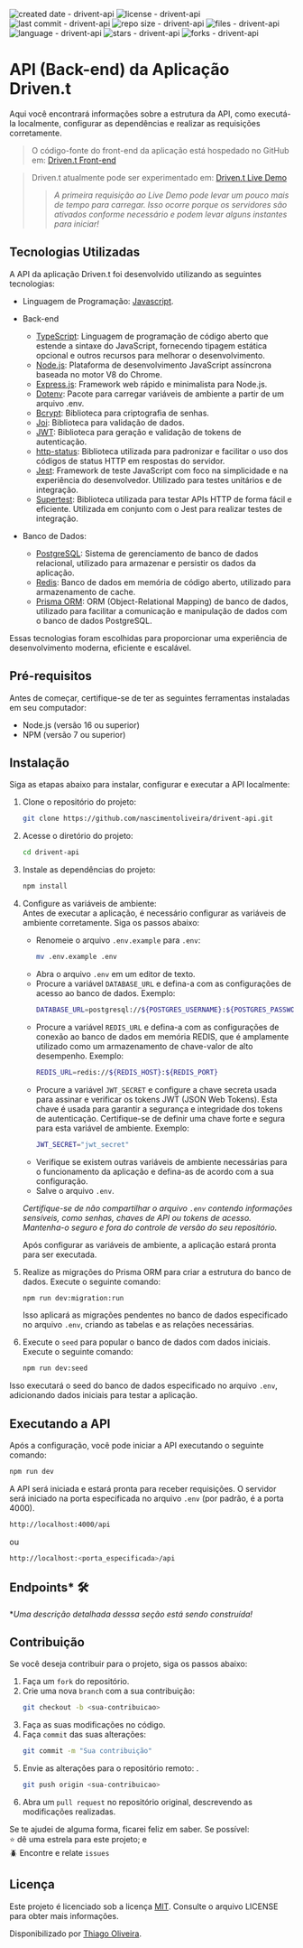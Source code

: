 ![created date - drivent-api](https://img.shields.io/date/1677553200?color=007ec6&label=created&style=flat-square)
![license - drivent-api](https://img.shields.io/github/license/nascimentoliveira/drivent-api?color=007ec6&style=flat-square)
![last commit - drivent-api](https://img.shields.io/github/last-commit/nascimentoliveira/drivent-api?color=007ec6&style=flat-square)
![repo size - drivent-api](https://img.shields.io/github/repo-size/nascimentoliveira/drivent-api?color=007ec6&style=flat-square)
![files - drivent-api](https://img.shields.io/github/directory-file-count/nascimentoliveira/drivent-api?color=007ec6&style=flat-square)
![language - drivent-api](https://img.shields.io/github/languages/top/nascimentoliveira/drivent-api?color=007ec6&style=flat-square)
![stars - drivent-api](https://img.shields.io/github/stars/nascimentoliveira/drivent-api?color=007ec6&style=flat-square)
![forks - drivent-api](https://img.shields.io/github/forks/nascimentoliveira/drivent-api?color=007ec6&style=flat-square)

# API (Back-end) da Aplicação Driven.t

Aqui você encontrará informações sobre a estrutura da API, como executá-la localmente, configurar as dependências e realizar as requisições corretamente.

> O código-fonte do front-end da aplicação está hospedado no GitHub em: [Driven.t Front-end](https://github.com/nascimentoliveira/drivent)

> Driven.t atualmente pode ser experimentado em: [Driven.t Live Demo](https://nascimentoliveira-drivent.vercel.app)
>  
>> *A primeira requisição ao Live Demo pode levar um pouco mais de tempo para carregar. Isso ocorre porque os servidores são ativados conforme necessário e podem levar alguns instantes para iniciar!*

## Tecnologias Utilizadas

A API da aplicação Driven.t foi desenvolvido utilizando as seguintes tecnologias:

- Linguagem de Programação: [Javascript](https://developer.mozilla.org/pt-BR/docs/Web/JavaScript/Reference).

- Back-end
   - [TypeScript](https://www.typescriptlang.org/): Linguagem de programação de código aberto que estende a sintaxe do JavaScript, fornecendo tipagem estática opcional e outros recursos para melhorar o desenvolvimento.
   - [Node.js](https://nodejs.org/en/about): Plataforma de desenvolvimento JavaScript assíncrona baseada no motor V8 do Chrome.
   - [Express.js](https://expressjs.com/pt-br/): Framework web rápido e minimalista para Node.js.
   - [Dotenv](https://www.npmjs.com/package/dotenv): Pacote para carregar variáveis de ambiente a partir de um arquivo .env.
   - [Bcrypt](https://www.npmjs.com/package/bcrypt): Biblioteca para criptografia de senhas.
   - [Joi](https://joi.dev/): Biblioteca para validação de dados.
   - [JWT](https://www.npmjs.com/package/jsonwebtoken): Biblioteca para geração e validação de tokens de autenticação.
   - [http-status](https://www.npmjs.com/package/http-status): Biblioteca utilizada para padronizar e facilitar o uso dos códigos de status HTTP em respostas do servidor.
   - [Jest](https://jestjs.io/): Framework de teste JavaScript com foco na simplicidade e na experiência do desenvolvedor. Utilizado para testes unitários e de integração.
   - [Supertest](https://www.npmjs.com/package/supertest): Biblioteca utilizada para testar APIs HTTP de forma fácil e eficiente. Utilizada em conjunto com o Jest para realizar testes de integração.

- Banco de Dados: 
  - [PostgreSQL](https://www.postgresql.org/about/): Sistema de gerenciamento de banco de dados relacional, utilizado para armazenar e persistir os dados da aplicação.
  - [Redis](https://redis.io/): Banco de dados em memória de código aberto, utilizado para armazenamento de cache.
  - [Prisma ORM](https://www.prisma.io/): ORM (Object-Relational Mapping) de banco de dados, utilizado para facilitar a comunicação e manipulação de dados com o banco de dados PostgreSQL.


Essas tecnologias foram escolhidas para proporcionar uma experiência de desenvolvimento moderna, eficiente e escalável.

## Pré-requisitos

Antes de começar, certifique-se de ter as seguintes ferramentas instaladas em seu computador:
-   Node.js (versão 16 ou superior)
-   NPM (versão 7 ou superior)

## Instalação

Siga as etapas abaixo para instalar, configurar e executar a API localmente:

1. Clone o repositório do projeto:
    ```bash
    git clone https://github.com/nascimentoliveira/drivent-api.git
    ```
2. Acesse o diretório do projeto:
    ```bash
    cd drivent-api
    ```
3. Instale as dependências do projeto:
    ```bash
    npm install
    ```
4. Configure as variáveis de ambiente:  
   Antes de executar a aplicação, é necessário configurar as variáveis de ambiente corretamente. Siga os passos abaixo:
   -  Renomeie o arquivo `.env.example` para `.env`:
      ```bash
      mv .env.example .env
      ```
   - Abra o arquivo `.env` em um editor de texto.
   - Procure a variável `DATABASE_URL` e defina-a com as configurações de acesso ao banco de dados. Exemplo:  
      ```bash
      DATABASE_URL=postgresql://${POSTGRES_USERNAME}:${POSTGRES_PASSWORD}@${POSTGRES_HOST}:${POSTGRES_PORT}/${POSTGRES_DATABASE}?schema=public
      ```
   - Procure a variável `REDIS_URL` e defina-a com as configurações de conexão ao banco de dados em memória REDIS, que é amplamente utilizado como um armazenamento de chave-valor de alto desempenho. Exemplo:  
      ```bash
      REDIS_URL=redis://${REDIS_HOST}:${REDIS_PORT}
      ```
   - Procure a variável `JWT_SECRET` e configure a chave secreta usada para assinar e verificar os tokens JWT (JSON Web Tokens). Esta chave é usada para garantir a segurança e integridade dos tokens de autenticação. Certifique-se de definir uma chave forte e segura para esta variável de ambiente. Exemplo:  
      ```bash
      JWT_SECRET="jwt_secret"
      ```
   - Verifique se existem outras variáveis de ambiente necessárias para o funcionamento da aplicação e defina-as de acordo com a sua configuração.
   - Salve o arquivo `.env`.
    
   *Certifique-se de não compartilhar o arquivo `.env` contendo informações sensíveis, como senhas, chaves de API ou tokens de acesso. Mantenha-o seguro e fora do controle de versão do seu repositório.*

   Após configurar as variáveis de ambiente, a aplicação estará pronta para ser executada.

5. Realize as migrações do Prisma ORM para criar a estrutura do banco de dados. Execute o seguinte comando:

   ```bash
   npm run dev:migration:run
   ```

   Isso aplicará as migrações pendentes no banco de dados especificado no arquivo `.env`, criando as tabelas e as relações necessárias.

6. Execute o `seed` para popular o banco de dados com dados iniciais. Execute o seguinte comando:
   ```bash
   npm run dev:seed
   ```
Isso executará o seed do banco de dados especificado no arquivo `.env`, adicionando dados iniciais para testar a aplicação.

## Executando a API

Após a configuração, você pode iniciar a API executando o seguinte comando:
  ```bash
  npm run dev
  ```
A API será iniciada e estará pronta para receber requisições.
O servidor será iniciado na porta especificada no arquivo `.env` (por padrão, é a porta 4000).
  ```bash
  http://localhost:4000/api
  ```
ou 
  ```bash
  http://localhost:<porta_especificada>/api
  ```

## Endpoints* 🛠

**Uma descrição detalhada desssa seção está sendo construída!*

<!-- A API do Drive.t possui os seguintes endpoints disponíveis: -->

## Contribuição

Se você deseja contribuir para o projeto, siga os passos abaixo:

1. Faça um `fork` do repositório.
2. Crie uma nova `branch` com a sua contribuição: 
    ```bash
    git checkout -b <sua-contribuicao>
    ```
3. Faça as suas modificações  no código.
4. Faça `commit` das suas alterações:
    ```bash
    git commit -m "Sua contribuição"
    ```
5. Envie as alterações para o repositório remoto: .
    ```bash
    git push origin <sua-contribuicao>
    ```
6. Abra um `pull request` no repositório original, descrevendo as modificações realizadas.

Se te ajudei de alguma forma, ficarei feliz em saber. Se possível:  
⭐️ dê uma estrela para este projeto; e   
🪲 Encontre e relate `issues`

## Licença

Este projeto é licenciado sob a licença [MIT](https://choosealicense.com/licenses/mit/). Consulte o arquivo LICENSE para obter mais informações.

Disponibilizado por [Thiago Oliveira](https://www.linkedin.com/in/nascimentoliveira/).